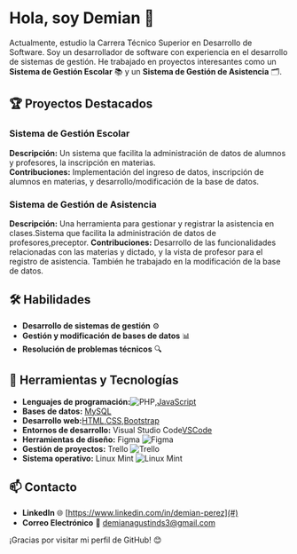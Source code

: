 # Hola, soy Demian 👋

Actualmente, estudio la Carrera Técnico Superior en Desarrollo de Software. Soy un desarrollador de software con experiencia en el desarrollo de sistemas de gestión. He trabajado en proyectos interesantes como un **Sistema de Gestión Escolar** 📚 y un **Sistema de Gestión de Asistencia** 🗂️.

## 🏆 Proyectos Destacados

### Sistema de Gestión Escolar
**Descripción:** Un sistema que facilita la administración de datos de alumnos y profesores, la inscripción en materias.  
**Contribuciones:** Implementación del ingreso de datos, inscripción de alumnos en materias, y desarrollo/modificación de la base de datos.

### Sistema de Gestión de Asistencia
**Descripción:** Una herramienta para gestionar y registrar la asistencia en clases.Sistema que facilita la administración de datos de profesores,preceptor.
**Contribuciones:** Desarrollo de las funcionalidades relacionadas con las materias y dictado, y la vista de profesor para el registro de asistencia. También he trabajado en la modificación de la base de datos.

## 🛠️ Habilidades

- **Desarrollo de sistemas de gestión** ⚙️
- **Gestión y modificación de bases de datos** 📊
- **Resolución de problemas técnicos** 🔍

## 🚀 Herramientas y Tecnologías

- **Lenguajes de programación:**![PHP](https://img.shields.io/badge/-PHP-777BB4?logo=php&logoColor=white),[JavaScript](https://img.shields.io/badge/-JavaScript-F7DF1E?logo=javascript&logoColor=black)
- **Bases de datos:** [MySQL](https://img.shields.io/badge/-MySQL-4479A1?logo=mysql&logoColor=white)
- **Desarrollo web:**[HTML](https://img.shields.io/badge/-HTML5-E34F26?logo=html5&logoColor=white),[CSS](https://img.shields.io/badge/-CSS3-1572B6?logo=css3&logoColor=white),[Bootstrap](https://img.shields.io/badge/-Bootstrap-563D7C?logo=bootstrap&logoColor=white)
- **Entornos de desarrollo:** Visual Studio Code[VSCode](https://img.shields.io/badge/-VSCode-007ACC?logo=visual-studio-code&logoColor=white)
- **Herramientas de diseño:** Figma ![Figma](https://img.shields.io/badge/-Figma-F24E1E?logo=figma&logoColor=white)
- **Gestión de proyectos:** Trello ![Trello](https://img.shields.io/badge/-Trello-0052CC?logo=trello&logoColor=white)
- **Sistema operativo:** Linux Mint ![Linux Mint](https://img.shields.io/badge/-Linux_Mint-87CF3E?logo=linux-mint&logoColor=white)

## 📫 Contacto

- **LinkedIn** 🌐 [https://www.linkedin.com/in/demian-perez](#)
- **Correo Electrónico** 📧 [demianagustinds3@gmail.com](mailto:tuemail@example.com)

¡Gracias por visitar mi perfil de GitHub! 😊
